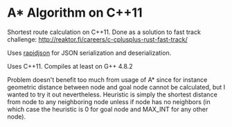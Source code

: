 # A\* Algorithm on C++11

Shortest route calculation on C++11. Done as a solution to fast track challenge: http://reaktor.fi/careers/c-cplusplus-rust-fast-track/

Uses [rapidjson](https://github.com/miloyip/rapidjson) for JSON serialization and deserialization.

Uses C++11. Compiles at least on G++ 4.8.2

Problem doesn't benefit too much from usage of A\* since for instance geometric distance between node and goal node cannot be calculated, but I wanted to try it out nevertheless. Heuristic is simply the shortest distance from node to any neighboring node unless if node has no neighbors (in which case the heuristic is 0 for goal node and MAX\_INT for any other node).
